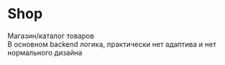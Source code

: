 # Shop
Магазин/каталог товаров <br>
В основном backend логика, практически нет адаптива и нет нормального дизайна

